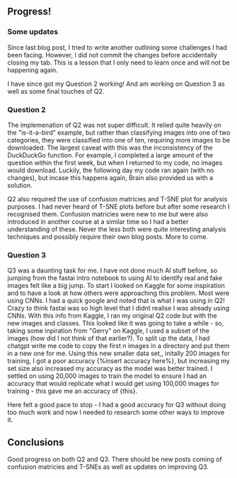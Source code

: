## Progress!

### Some updates
Since last blog post, I tried to write another outlining some challenges I had been facing. However, I did not commit the changes before accidentally closing my tab. This is a lesson that I only need to learn once and will not be happening again. 

I have since got my Question 2 working! And am working on Question 3 as well as some final touches of Q2. 

### Question 2
The implemenation of Q2 was not super difficult. It relied quite heavily on the "is-it-a-bird" example, but rather than classifying images into one of two categories, they were classified into one of ten, requiring more images to be downloaded. The largest caveat with this was the inconsistency of the DuckDuckGo function. For example, I completed a large amount of the question within the first week, but when I returned to my code, no images would download. Luckily, the following day my code ran again (with no changes), but incase this happens again, Brain also provided us with a solution. 

Q2 also required the use of confusion matricies and T-SNE plot for analysis purposes. I had never heard of T-SNE plots before but after some research I recognised them. Confusion matricies were new to me but were also introduced in another course at a similar time so I had a better understanding of these. Never the less both were quite interesting analysis techniques and possibly require their own blog posts. More to come. 

### Question 3
Q3 was a daunting task for me. I have not done much AI stuff before, so jumping from the fastai intro notebook to using AI to identify real and fake images felt like a big jump. To start I looked on Kaggle for some inspiration and to have a look at how others were approaching this problem. Most were using CNNs. I had a quick google and noted that is what I was using in Q2! Crazy to think fastai was so high level that I didnt realise I was already using CNNs. 
With this info from Kaggle, I ran my original Q2 code but with the new images and classes. This looked like it was going to take a while - so, taking some inpiration from "Gerry" on Kaggle, I used a subset of the images (how did I not think of that earlier?). To split up the data, I had chatgpt write me code to copy the first n images in a directory and put them in a new one for me. Using this new smaller data set,, initally 200 images for training, I got a poor accuracy {%insert accuracy here%}, but increasing my set size also increased my accuracy as the model was better trained. I settled on using 20,000 images to train the model to ensure I had an accuracy that would replicate what I would get using 100,000 images for training - this gave me an accuracy of {this}. 

Here felt a good pace to stop - I had a good accuracy for Q3 without doing too much work and now I needed to research some other ways to improve it. 

## Conclusions
Good progress on both Q2 and Q3. There should be new posts coming of confusion matricies and T-SNEs as well as updates on improving Q3. 
